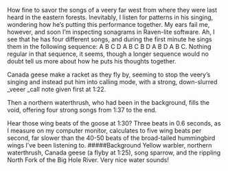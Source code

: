 How fine to savor the songs of a veery far west from where they were last heard in the eastern forests. Inevitably, I listen for patterns in his singing, wondering how he’s putting this performance together. My ears fail me, however, and soon I’m inspecting sonagrams in Raven-lite software. Ah, I see that he has four different songs, and during the first minute he sings them in the following sequence: A B C D A B C B D A B D A B C. Nothing regular in that sequence, it seems, though a longer sequence would no doubt tell us more about how he puts his thoughts together.

Canada geese make a racket as they fly by, seeming to stop the veery’s singing and instead put him into calling mode, with a strong, down-slurred _veeer _call note given first at 1:22. 

Then a northern waterthrush, who had been in the background, fills the void, offering four strong songs from 1:37 to the end. 

Hear those wing beats of the goose at 1:30? Three beats in 0.6 seconds, as I measure on my computer monitor, calculates to five wing beats per second, far slower than the 40-50 beats of the broad-tailed hummingbird wings I’ve been listening to.
#####Background
Yellow warbler, northern waterthrush, Canada geese (a flyby at 1:25), song sparrow, and the rippling North Fork of the Big Hole River. Very nice water sounds! 
